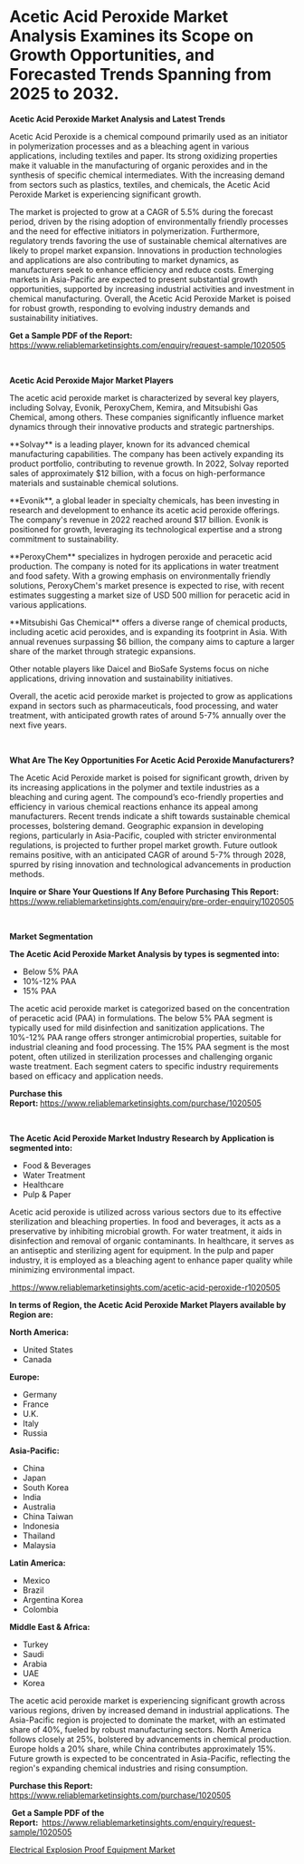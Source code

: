 <p><h1>Acetic Acid Peroxide Market Analysis Examines its Scope on Growth Opportunities, and Forecasted Trends Spanning from 2025 to 2032.</h1></p><p><strong>Acetic Acid Peroxide Market Analysis and Latest Trends</strong></p>
<p><p>Acetic Acid Peroxide is a chemical compound primarily used as an initiator in polymerization processes and as a bleaching agent in various applications, including textiles and paper. Its strong oxidizing properties make it valuable in the manufacturing of organic peroxides and in the synthesis of specific chemical intermediates. With the increasing demand from sectors such as plastics, textiles, and chemicals, the Acetic Acid Peroxide Market is experiencing significant growth.</p><p>The market is projected to grow at a CAGR of 5.5% during the forecast period, driven by the rising adoption of environmentally friendly processes and the need for effective initiators in polymerization. Furthermore, regulatory trends favoring the use of sustainable chemical alternatives are likely to propel market expansion. Innovations in production technologies and applications are also contributing to market dynamics, as manufacturers seek to enhance efficiency and reduce costs. Emerging markets in Asia-Pacific are expected to present substantial growth opportunities, supported by increasing industrial activities and investment in chemical manufacturing. Overall, the Acetic Acid Peroxide Market is poised for robust growth, responding to evolving industry demands and sustainability initiatives.</p></p>
<p><strong>Get a Sample PDF of the Report:&nbsp;</strong> <a href="https://www.reliablemarketinsights.com/enquiry/request-sample/1020505?utm_campaign=2204&utm_medium=2&utm_source=Github&utm_content=ia&utm_term=21032025&utm_id=acetic-acid-peroxide">https://www.reliablemarketinsights.com/enquiry/request-sample/1020505</a></p>
<p>&nbsp;</p>
<p><strong>Acetic Acid Peroxide Major Market Players</strong></p>
<p><p>The acetic acid peroxide market is characterized by several key players, including Solvay, Evonik, PeroxyChem, Kemira, and Mitsubishi Gas Chemical, among others. These companies significantly influence market dynamics through their innovative products and strategic partnerships.</p><p>**Solvay** is a leading player, known for its advanced chemical manufacturing capabilities. The company has been actively expanding its product portfolio, contributing to revenue growth. In 2022, Solvay reported sales of approximately $12 billion, with a focus on high-performance materials and sustainable chemical solutions.</p><p>**Evonik**, a global leader in specialty chemicals, has been investing in research and development to enhance its acetic acid peroxide offerings. The company's revenue in 2022 reached around $17 billion. Evonik is positioned for growth, leveraging its technological expertise and a strong commitment to sustainability.</p><p>**PeroxyChem** specializes in hydrogen peroxide and peracetic acid production. The company is noted for its applications in water treatment and food safety. With a growing emphasis on environmentally friendly solutions, PeroxyChem's market presence is expected to rise, with recent estimates suggesting a market size of USD 500 million for peracetic acid in various applications.</p><p>**Mitsubishi Gas Chemical** offers a diverse range of chemical products, including acetic acid peroxides, and is expanding its footprint in Asia. With annual revenues surpassing $6 billion, the company aims to capture a larger share of the market through strategic expansions.</p><p>Other notable players like Daicel and BioSafe Systems focus on niche applications, driving innovation and sustainability initiatives.</p><p>Overall, the acetic acid peroxide market is projected to grow as applications expand in sectors such as pharmaceuticals, food processing, and water treatment, with anticipated growth rates of around 5-7% annually over the next five years.</p></p>
<p>&nbsp;</p>
<p><strong>What Are The Key Opportunities For Acetic Acid Peroxide Manufacturers?</strong></p>
<p><p>The Acetic Acid Peroxide market is poised for significant growth, driven by its increasing applications in the polymer and textile industries as a bleaching and curing agent. The compound’s eco-friendly properties and efficiency in various chemical reactions enhance its appeal among manufacturers. Recent trends indicate a shift towards sustainable chemical processes, bolstering demand. Geographic expansion in developing regions, particularly in Asia-Pacific, coupled with stricter environmental regulations, is projected to further propel market growth. Future outlook remains positive, with an anticipated CAGR of around 5-7% through 2028, spurred by rising innovation and technological advancements in production methods.</p></p>
<p><strong>Inquire or Share Your Questions If Any Before Purchasing This Report:</strong> <a href="https://www.reliablemarketinsights.com/enquiry/pre-order-enquiry/1020505?utm_campaign=2204&utm_medium=2&utm_source=Github&utm_content=ia&utm_term=21032025&utm_id=acetic-acid-peroxide">https://www.reliablemarketinsights.com/enquiry/pre-order-enquiry/1020505</a></p>
<p>&nbsp;</p>
<p><strong>Market Segmentation</strong></p>
<p><strong>The Acetic Acid Peroxide Market Analysis by types is segmented into:</strong></p>
<p><ul><li>Below 5% PAA</li><li>10%-12% PAA</li><li>15% PAA</li></ul></p>
<p><p>The acetic acid peroxide market is categorized based on the concentration of peracetic acid (PAA) in formulations. The below 5% PAA segment is typically used for mild disinfection and sanitization applications. The 10%-12% PAA range offers stronger antimicrobial properties, suitable for industrial cleaning and food processing. The 15% PAA segment is the most potent, often utilized in sterilization processes and challenging organic waste treatment. Each segment caters to specific industry requirements based on efficacy and application needs.</p></p>
<p><strong>Purchase this Report:&nbsp;</strong><a href="https://www.reliablemarketinsights.com/purchase/1020505?utm_campaign=2204&utm_medium=2&utm_source=Github&utm_content=ia&utm_term=21032025&utm_id=acetic-acid-peroxide">https://www.reliablemarketinsights.com/purchase/1020505</a></p>
<p>&nbsp;</p>
<p><strong>The Acetic Acid Peroxide Market Industry Research by Application is segmented into:</strong></p>
<p><ul><li>Food & Beverages</li><li>Water Treatment</li><li>Healthcare</li><li>Pulp & Paper</li></ul></p>
<p><p>Acetic acid peroxide is utilized across various sectors due to its effective sterilization and bleaching properties. In food and beverages, it acts as a preservative by inhibiting microbial growth. For water treatment, it aids in disinfection and removal of organic contaminants. In healthcare, it serves as an antiseptic and sterilizing agent for equipment. In the pulp and paper industry, it is employed as a bleaching agent to enhance paper quality while minimizing environmental impact.</p></p>
<p><a href="https://www.reliablemarketinsights.com/acetic-acid-peroxide-r1020505?utm_campaign=2204&utm_medium=2&utm_source=Github&utm_content=ia&utm_term=21032025&utm_id=acetic-acid-peroxide">&nbsp;https://www.reliablemarketinsights.com/acetic-acid-peroxide-r1020505</a></p>
<p><strong>In terms of Region, the Acetic Acid Peroxide Market Players available by Region are:</strong></p>
<p>
    <p> <strong> North America: </strong>
        <ul>
            <li>United States</li>
            <li>Canada</li>
        </ul>
        </p> 
    <p> <strong> Europe: </strong>
        <ul>
            <li>Germany</li>
            <li>France</li>
            <li>U.K.</li>
            <li>Italy</li>
            <li>Russia</li>
        </ul>
        </p> 
    <p> <strong> Asia-Pacific: </strong>
        <ul>
            <li>China</li>
            <li>Japan</li>
            <li>South Korea</li>
            <li>India</li>
            <li>Australia</li>
            <li>China Taiwan</li>
            <li>Indonesia</li>
            <li>Thailand</li>
            <li>Malaysia</li>
        </ul>
        </p> 
    <p> <strong> Latin America: </strong>
        <ul>
            <li>Mexico</li>
            <li>Brazil</li>
            <li>Argentina Korea</li>
            <li>Colombia</li>
        </ul>
        </p> 
    <p> <strong> Middle East & Africa: </strong>
        <ul>
            <li>Turkey</li>
            <li>Saudi</li>
            <li>Arabia</li>
            <li>UAE</li>
            <li>Korea</li>
        </ul>
    </p>
    </p>
<p><p>The acetic acid peroxide market is experiencing significant growth across various regions, driven by increased demand in industrial applications. The Asia-Pacific region is projected to dominate the market, with an estimated share of 40%, fueled by robust manufacturing sectors. North America follows closely at 25%, bolstered by advancements in chemical production. Europe holds a 20% share, while China contributes approximately 15%. Future growth is expected to be concentrated in Asia-Pacific, reflecting the region's expanding chemical industries and rising consumption.</p></p>
<p><strong>Purchase this Report: </strong><a href="https://www.reliablemarketinsights.com/purchase/1020505?utm_campaign=2204&utm_medium=2&utm_source=Github&utm_content=ia&utm_term=21032025&utm_id=acetic-acid-peroxide">https://www.reliablemarketinsights.com/purchase/1020505</a></p>
<p>&nbsp;<strong>Get a Sample PDF of the Report:&nbsp;&nbsp;</strong><a href="https://www.reliablemarketinsights.com/enquiry/request-sample/1020505?utm_campaign=2204&utm_medium=2&utm_source=Github&utm_content=ia&utm_term=21032025&utm_id=acetic-acid-peroxide">https://www.reliablemarketinsights.com/enquiry/request-sample/1020505</a></p>
<p><strong></strong></p>
<p><p><a href="https://github.com/tambraunrue691969/Market-Research-Report-List-1/blob/main/electrical-explosion-proof-equipment-market.md?utm_campaign=2204&utm_medium=2&utm_source=Github&utm_content=ia&utm_term=21032025&utm_id=acetic-acid-peroxide">Electrical Explosion Proof Equipment Market</a></p></p>